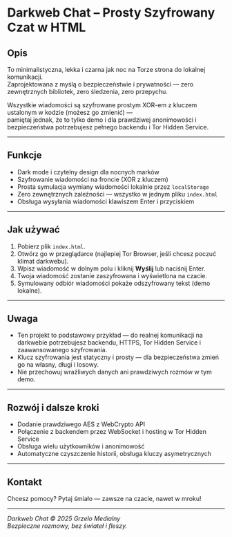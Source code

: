 # Darkweb Chat – Prosty Szyfrowany Czat w HTML

## Opis

To minimalistyczna, lekka i czarna jak noc na Torze strona do lokalnej komunikacji.  
Zaprojektowana z myślą o bezpieczeństwie i prywatności — zero zewnętrznych bibliotek, zero śledzenia, zero przepychu.

Wszystkie wiadomości są szyfrowane prostym XOR-em z kluczem ustalonym w kodzie (możesz go zmienić) —  
pamiętaj jednak, że to tylko demo i dla prawdziwej anonimowości i bezpieczeństwa potrzebujesz pełnego backendu i Tor Hidden Service.

---

## Funkcje

- Dark mode i czytelny design dla nocnych marków
- Szyfrowanie wiadomości na froncie (XOR z kluczem)
- Prosta symulacja wymiany wiadomości lokalnie przez `localStorage`
- Zero zewnętrznych zależności — wszystko w jednym pliku `index.html`
- Obsługa wysyłania wiadomości klawiszem Enter i przyciskiem

---

## Jak używać

1. Pobierz plik `index.html`.
2. Otwórz go w przeglądarce (najlepiej Tor Browser, jeśli chcesz poczuć klimat darkwebu).
3. Wpisz wiadomość w dolnym polu i kliknij **Wyślij** lub naciśnij Enter.
4. Twoja wiadomość zostanie zaszyfrowana i wyświetlona na czacie.
5. Symulowany odbiór wiadomości pokaże odszyfrowany tekst (demo lokalne).

---

## Uwaga

- Ten projekt to podstawowy przykład — do realnej komunikacji na darkwebie potrzebujesz backendu, HTTPS, Tor Hidden Service i zaawansowanego szyfrowania.
- Klucz szyfrowania jest statyczny i prosty — dla bezpieczeństwa zmień go na własny, długi i losowy.
- Nie przechowuj wrażliwych danych ani prawdziwych rozmów w tym demo.

---

## Rozwój i dalsze kroki

- Dodanie prawdziwego AES z WebCrypto API
- Połączenie z backendem przez WebSocket i hosting w Tor Hidden Service
- Obsługa wielu użytkowników i anonimowość
- Automatyczne czyszczenie historii, obsługa kluczy asymetrycznych

---

## Kontakt
Chcesz pomocy? Pytaj śmiało — zawsze na czacie, nawet w mroku!

---

*Darkweb Chat © 2025 Grzelo Medialny*  
*Bezpieczne rozmowy, bez świateł i fleszy.*







